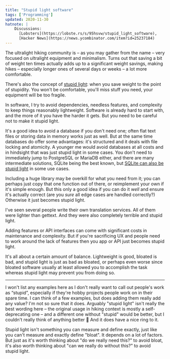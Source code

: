 ```yaml
---
title: "Stupid light software"
tags: ['Programming']
updated: 2020-11-30
hatnote: |
    Discussions:
      [Lobsters](https://lobste.rs/s/95hsvw/stupid_light_software),
      [Hacker News](https://news.ycombinator.com/item?id=25237184)
---
```


The ultralight hiking community is – as you may gather from the name – very
focused on ultralight equipment and minimalism. Turns out that saving a bit of
weight ten times actually adds up to a significant weight savings, making hikes
– especially longer ones of several days or weeks – a lot more comfortable.

There's also the concept of [stupid light][sl]: when you save weight to the
point of stupidity. You won't be comfortable, you'll miss stuff you need, your
equipment will be too fragile.

[sl]: https://andrewskurka.com/stupid-light-not-always-right-or-better/

In software, I try to avoid dependencies, needless features, and complexity to
keep things reasonably lightweight. Software is already hard to start with, and
the more of it you have the harder it gets. But you need to be careful not to
make it stupid light.

It's a good idea to avoid a database if you don't need one; often flat text
files or storing data in memory works just as well. But at the same time
databases do offer some advantages: it's structured and it deals with file
locking and atomicity. A younger me would avoid databases at all costs and in
hindsight that was just stupid light in some cases. You don't need to
immediately jump to PostgreSQL or MariaDB either, and there are many
intermediate solutions, SQLite being the best known, but [SQLite can also be
stupid light][sqlite] in some use cases.

[sqlite]: https://sqlite.org/whentouse.html

Including a huge library may be overkill for what you need from it; you can
perhaps just copy that one function out of there, or reimplement your own if
it's simple enough. But this only a good idea if you can do it *well* and ensure
it's actually correct (are you *sure* all edge cases are handled correctly?)
Otherwise it just becomes stupid light.

I've seen several people write their own translation services. All of them were
lighter than gettext. And they were also completely terrible and stupid light.

Adding features or API interfaces can come with significant costs in maintenance
and complexity. But if you're sacrificing UX and people need to work around the
lack of features then you app or API just becomes stupid light.

It's all about a certain amount of balance. Lightweight is good, bloated is bad,
and stupid light is just as bad as bloated, or perhaps even worse since bloated
software usually at least allowed you to accomplish the task whereas stupid
light may prevent you from doing so.

---

I won't list any examples here as I don't really want to call out people's work
as “stupid”, especially if they're hobby projects people work on in their spare
time. I can think of a few examples, but does adding them really add any value?
I'm not so sure that it does. Arguably "stupid light" isn't really the best
wording here – the original usage in hiking context is mostly a self-deprecating
one – and a different one without "stupid" would be better, but I couldn't
really think of anything better 🤷 And it does have a nice ring to it.

Stupid light isn't something you can measure and define exactly, just like you
can't measure and exactly define "bloat". It depends on a lot of factors. But
just as it's worth thinking about "do we really need this?" to avoid bloat, it's
also worth thinking about "can we really do without this?" to avoid stupid
light.
